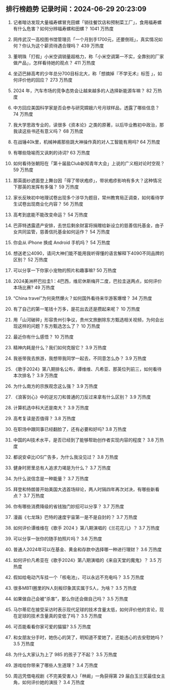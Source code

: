 
## 排行榜趋势 记录时间：2024-06-29 20:23:09
  
  1. 记者暗访发现大量福寿螺冒充田螺「销往餐饮店和预制菜工厂」，食用福寿螺有什么危害？如何分辨福寿螺和田螺？ 1041 万热度
    
  2. 网传武汉一高校图书馆管理员「一个月到手1700元，还要倒班」，真实情况如何？你认为这个薪资待遇合理吗？ 439 万热度
    
  3. 董明珠「打假」小米空调销量超格力，称「小米空调第一不实，全靠别的厂家做产品」，怎样看待她的观点？ 411 万热度
    
  4. 坐迈巴赫高考的少年总分700目标北大，称「想摘掉『不学无术』标签 」，如何评价他的回应？ 273 万热度
    
  5. 2024 年，汽车市场的竞争态势会让越来越多的人选择新能源车嘛？ 82 万热度
    
  6. 中方回应美国科学家是否会参与研究嫦娥六号月球样品，透露了哪些信息？ 74 万热度
    
  7. 我大学思政专业的，读很多《资本论》之类的原著，以后毕业教初中政治，那我读这些书还有意义吗？ 68 万热度
    
  8. 在战锤40k里，机械神甫那些跳大神操作真的对人工智能有用吗? 64 万热度
    
  9. 有哪些隐喻而又讽刺的诗词? 63 万热度
    
  10. 如何看待张朝阳在「第十届盐Club新知青年大会」上说的广义相对论时空观？ 59 万热度
    
  11. 那英面纱遮面登上舞台因「得了带状疱疹」，带状疱疹影响有多大？这种情况下那英的发挥有多强？ 59 万热度
    
  12. 家长反映初中地理试卷出现多个涉华为题目，常州教育局正调查，如何看待学生试卷出现商业化内容？ 56 万热度
    
  13. 高考到底能不能改变命运？ 54 万热度
    
  14. 巴菲特透露遗产安排，去世后剩余财富将捐赠给新设立的慈善信托基金，由子女共同监管，慈善信托基金如何运作？ 54 万热度
    
  15. 你会从 iPhone 换成 Android 手机吗？ 54 万热度
    
  16. 想送老公4090，请问大神们能不能用我听得懂的语言解释下4090不同品牌的区别？ 52 万热度
    
  17. 可以分享一下你家小宠物的照片和趣事嘛? 50 万热度
    
  18. 2024美洲杯巴拉圭1：4巴西，维尼休斯梅开二度，巴拉圭送两点，如何评价本场比赛? 49 万热度
    
  19. “China travel”为何突然爆火？如何国外看待来华游客爆增？ 34 万热度
    
  20. 有了自己的第一笔钱十万多，是花出去还是攒起来呢？ 10 万热度
    
  21. 用「山河破碎」形容贵州引争议‍，贵州文旅删除东方甄选相关视频，为何会出现这样的问题？东方甄选怎么了？ 10 万热度
    
  22. 最近你有什么感悟？ 10 万热度
    
  23. 精神内耗是什么？我们如何克服它？ 3.9 万热度
    
  24. 我爸带我去旅游，我想带我同学一起去，不同意怎么办？ 3.9 万热度
    
  25. 《歌手2024》第八期排名公布，谭维维、凡希亚、那英位列前三，如何看待本次排名？ 3.9 万热度
    
  26. 为什么南方的宗族观念这么强？ 3.9 万热度
    
  27. 《浪客剑心》中的逆刃刀和普通的刀反过来拿有什么区别？ 3.9 万热度
    
  28. 计算机选中科大还是南大？ 3.9 万热度
    
  29. 高考复读是否值得？ 3.8 万热度
    
  30. 在职场中跟同事已经翻脸了，还有必要和好吗? 3.8 万热度
    
  31. 中国的AI技术水平，是否已经到了能够帮助创作者实现内容的程度？ 3.8 万热度
    
  32. 都说安卓比iOS广告多，为什么我没见过？ 3.8 万热度
    
  33. 健身时房里总有人追求力竭是为什么？ 3.7 万热度
    
  34. 为什么说信念是一种能量？ 3.7 万热度
    
  35. 拜登和特朗普开始美国大选首场辩论，两人时隔四年再次对决，有哪些新看点？ 3.7 万热度
    
  36. 你有哪些消费降级的省钱独门妙招可以分享？ 3.7 万热度
    
  37. 漫画《七龙珠》巴特的速度宇宙第一是不是自封的？ 3.7 万热度
    
  38. 如何评价谭维维在《歌手 2024 》第八期演唱的《兰花花儿》？ 3.7 万热度
    
  39. 可以分享一张你的随手拍照片吗？ 3.6 万热度
    
  40. 普通人2024年可以在基金、黄金和存款中选择哪一种进行理财？ 3.6 万热度
    
  41. 如何评价凡希亚在《歌手2024》第八期演唱的《来自天堂的魔鬼》？ 3.5 万热度
    
  42. 假如给电动汽车挂一个「核电池」，可以永远不充电吗？ 3.5 万热度
    
  43. 很多MBTI圈里的N人刻板印象其实属于S人，为啥？ 3.5 万热度
    
  44. 如果做自己会被“杀害”，那么你还会做自己吗？ 3.5 万热度
    
  45. 马尔蒂尼在接受采访时表示现代足球的技术含量太低，如何评价他的言论，现在足球的技术含量真的变低了吗？ 3.5 万热度
    
  46. 可否能看看你家可爱的猫猫? 3.5 万热度
    
  47. 和女朋友分手时，她伤心的哭了，明知道不爱她了，还能违心的去安慰她吗？ 3.5 万热度
    
  48. 为什么大家认为上了 985 的孩子了不起？ 3.5 万热度
    
  49. 游戏给你带来了哪些人生道理？ 3.4 万热度
    
  50. 周迅凭借电视剧《不完美受害人》「林阚」一角获得第 29 届白玉兰奖最佳女主角，如何评价她的演技？ 3.4 万热度
    